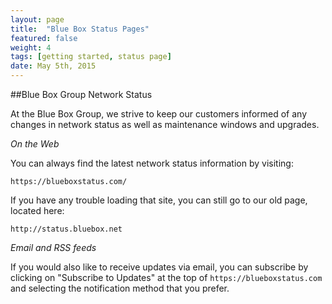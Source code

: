 ```yaml
---
layout: page
title:  "Blue Box Status Pages"
featured: false
weight: 4
tags: [getting started, status page]
date: May 5th, 2015
---
```


##Blue Box Group Network Status

At the Blue Box Group, we strive to keep our customers informed of any changes in network status as well as maintenance windows and upgrades.


_On the Web_

You can always find the latest network status information by visiting:
```
https://blueboxstatus.com/
```
If you have any trouble loading that site, you can still go to our old page, located here:
```
http://status.bluebox.net
```

_Email and RSS feeds_

If you would also like to receive updates via email, you can subscribe by clicking on "Subscribe to Updates" at the top of `https://blueboxstatus.com` and selecting the notification method that you prefer.
